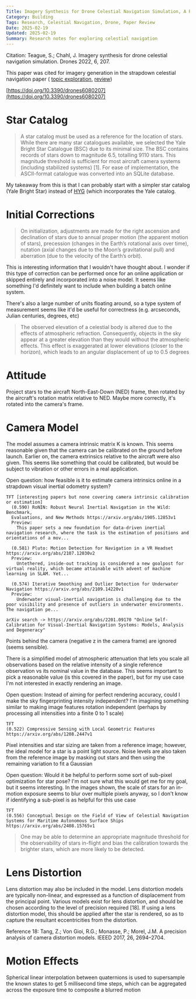 ```yaml
---
Title: Imagery Synthesis for Drone Celestial Navigation Simulation, A Review
Category: Building
Tags: Research, Celestial Navigation, Drone, Paper Review
Date: 2025-02-19
Updated: 2025-02-19
Summary: Research notes for exploring celestial navigation
---
```


Citation: Teague, S.; Chahl, J. Imagery synthesis for drone celestial navigation simulation. Drones 2022, 6, 207.

This paper was cited for imagery generation in the strapdown celestial
navigation paper (
[topic exploration]({filename}/celestial-navigation-for-drones.md),
[review]({filename}/affordable-vision-based-strapdown-celestial-navigation-review.md))

[https://doi.org/10.3390/drones6080207](https://doi.org/10.3390/drones6080207)

# Star Catalog

> A star catalog must be used as a reference for the location of stars. While there are many star catalogues available, we selected the Yale Bright Star Catalogue (BSC) due to its minimal size. The BSC contains records of stars down to magnitude 6.5, totalling 9110 stars. This magnitude threshold is sufficient for most aircraft camera systems (including stabilized systems) [1]. For ease of implementation, the ASCII-format catalogue was converted into an SQLite database.

My takeaway from this is that I can probably start with a simpler star catalog
(Yale Bright Star) instead of [HYG](https://astronexus.com/projects/hyg) (which
incorporates the Yale catalog.

# Initial Corrections

> On initialization, adjustments are made for the right ascension and declination of stars due to annual proper motion (the apparent motion of stars), precession (changes in the Earth’s rotational axis over time), nutation (axial changes due to the Moon’s gravitational pull) and aberration (due to the velocity of the Earth’s orbit).

This is interesting information that I wouldn't have thought about. I wonder if
this type of correction can be performed once for an online application or
skipped entirely and incorporated into a noise model. It seems like something
I'd definitely want to include when building a batch online system.

There's also a large number of units floating around, so a type system of
measurement seems like it'd be useful for correctness (e.g. arcseconds, Julian
centuries, degrees, etc)

> The observed elevation of a celestial body is altered due to the effects of atmospheric refraction. Consequently, objects in the sky appear at a greater elevation than they would without the atmospheric effects. This effect is exaggerated at lower elevations (closer to the horizon), which leads to an angular displacement of up to 0.5 degrees

# Attitude

Project stars to the aircraft North-East-Down (NED) frame, then rotated by the
aircraft's rotation matrix relative to NED. Maybe more correctly, it's rotated
into the camera's frame. 

# Camera Model

The model assumes a camera intrinsic matrix K is known. This seems reasonable
given that the camera can be calibrated on the ground before launch. Earlier
on, the camera extrinsics relative to the aircraft were also given. This seems
like something that could be calibrated, but would be subject to vibration or
other errors in a real application.

Open question: how feasible is it to estimate camera intrinsics online in a
strapdown visual inertial odometry system?

    TFT [interesting papers but none covering camera intrinsic calibration or estimation]
      (0.590) RoNIN: Robust Neural Inertial Navigation in the Wild: Benchmark,
      Evaluations, and New Methods https://arxiv.org/abs/1905.12853v1
      Preview:
        This paper sets a new foundation for data-driven inertial navigation research, where the task is the estimation of positions and orientations of a mov...
    
      (0.581) Pluto: Motion Detection for Navigation in a VR Headset https://arxiv.org/abs/2107.12030v2
      Preview:
        Untethered, inside-out tracking is considered a new goalpost for virtual reality, which became attainable with advent of machine learning in SLAM. Yet...
    
      (0.574) Iterative Smoothing and Outlier Detection for Underwater Navigation https://arxiv.org/abs/2109.14220v1
      Preview:
        Underwater visual-inertial navigation is challenging due to the poor visibility and presence of outliers in underwater environments. The navigation pe...
    
    arXiv search -> https://arxiv.org/abs/2201.09170 "Online Self-Calibration for Visual-Inertial Navigation Systems: Models, Analysis and Degeneracy"


Points behind the camera (negative z in the camera frame) are ignored (seems
sensible).

There is a simplified model of atmospheric attenuation that lets you scale all
observations based on the relative intensity of a single reference observation
vs its nominal value in the database. This seems important to pick a reasonable
value (is this covered in the paper), but for my use case I'm not interested in
exactly rendering an image. 

Open question: Instead of aiming for perfect rendering accuracy, could I make
the sky fingerprinting intensity independent? I'm imagining something similar
to making image features rotation independent (perhaps by processing all
intensities into a finite 0 to 1 scale)

    TFT
    (0.522) Compressive Sensing with Local Geometric Features https://arxiv.org/abs/1208.2447v1

Pixel intensities and star sizing are taken from a reference image; however,
the ideal model for a star is a point light source. Noise levels are also taken
from the reference image by masking out stars and then using the remaining
variation to fit a Gaussian

Open question: Would it be helpful to perform some sort of sub-pixel
optimization for star pose? I'm not sure what this would get me for my goal,
but it seems interesting. In the images shown, the scale of stars for an
in-motion exposure seems to blur over multiple pixels anyway, so I don't know
if identifying a sub-pixel is as helpful for this use case

    TFT
    (0.556) Conceptual Design on the Field of View of Celestial Navigation Systems for Maritime Autonomous Surface Ships https://arxiv.org/abs/2408.15765v1


> One may be able to determine an appropriate magnitude threshold for the observability of stars in-flight and bias the calibration towards the brighter stars, which are more likely to be detected.

# Lens Distortion

Lens distortion may also be included in the model. Lens distortion models are typically
non-linear, and expressed as a function of displacement from the principal point. Various
models exist for lens distortion, and should be chosen according to the level of precision
required [18]. If using a lens distortion model, this should be applied after the star is
rendered, so as to capture the resultant eccentricities from the distortion.

Reference 18: Tang, Z.; Von Gioi, R.G.; Monasse, P.; Morel, J.M. A precision analysis of camera distortion models. IEEED 2017, 26, 2694–2704.

# Motion Effects

Spherical linear interpolation between quaternions is used to supersample the
known states to get 5 millisecond time steps, which can be aggregated across
the exposure time to composite a blurred motion

